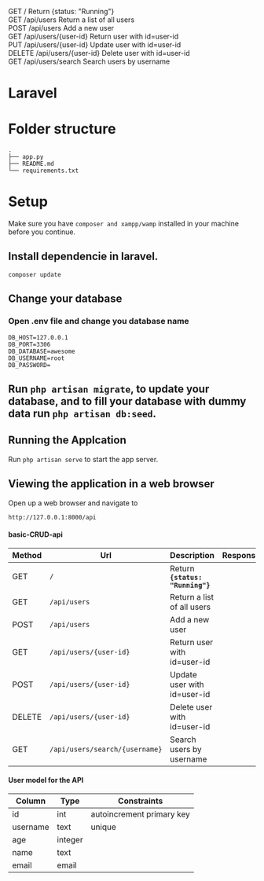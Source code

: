GET	/	Return {status: "Running"}		
GET	/api/users	Return a list of all users		
POST	/api/users	Add a new user		
GET	/api/users/{user-id}	Return user with id=user-id		
PUT	/api/users/{user-id}	Update user with id=user-id		
DELETE	/api/users/{user-id}	Delete user with id=user-id		
GET	/api/users/search	Search users by username

# Laravel

# Folder structure
```
.
├── app.py
├── README.md
└── requirements.txt
```

# Setup
Make sure you have `composer and xampp/wamp` installed in your machine before you continue.

## Install dependencie in laravel. 
```
composer update
```

## Change your database
### Open .env file and change you database name
```
DB_HOST=127.0.0.1
DB_PORT=3306
DB_DATABASE=awesome
DB_USERNAME=root
DB_PASSWORD=

```

## Run `php artisan migrate`, to update your database, and to fill your database with dummy data run `php artisan db:seed`. 

## Running the Applcation
Run `php artisan serve` to start the app server.  


## Viewing the application in a web browser
Open up a web browser and navigate to
```
http://127.0.0.1:8000/api
```
#### basic-CRUD-api
Method | Url | Description | Response | Error
--- | --- | --- | --- | ---
GET | `/` | Return **`{status: "Running"}`** | |
GET | `/api/users` | Return a list of all users | |
POST | `/api/users` | Add a new user | |
GET | `/api/users/{user-id}` | Return user with id=user-id | |
POST | `/api/users/{user-id}` | Update user with id=user-id | |
DELETE | `/api/users/{user-id}` | Delete user with id=user-id | |
GET | `/api/users/search/{username}` | Search users by username | |


#### User model for the API
Column | Type | Constraints
--- | --- | ---
id | int | autoincrement primary key
username | text | unique
age | integer |
name | text |
email | email |

